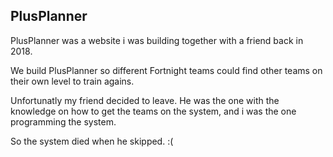 ## PlusPlanner ## 

PlusPlanner was a website i was building together with a friend back in 2018.

We build PlusPlanner so different Fortnight teams could find other teams on their own level to train agains.

Unfortunatly my friend decided to leave. He was the one with the knowledge on how to get the teams on the system, and i was the one programming the system.

So the system died when he skipped. :(
